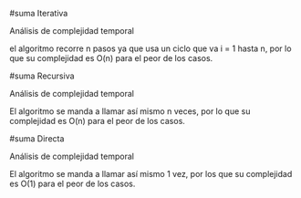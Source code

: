 #suma Iterativa

Análisis de complejidad temporal

el algoritmo recorre n pasos ya que usa un ciclo que va i = 1 hasta n, por lo que su complejidad es O(n) para el peor de los casos.

#suma Recursiva

Análisis de complejidad temporal

El algoritmo se manda a llamar así mismo n veces, por lo que su complejidad es O(n) para el peor de los casos.

#suma Directa

Análisis de complejidad temporal

El algoritmo se manda a llamar así mismo 1 vez, por los que su complejidad es O(1) para el peor de los casos.
